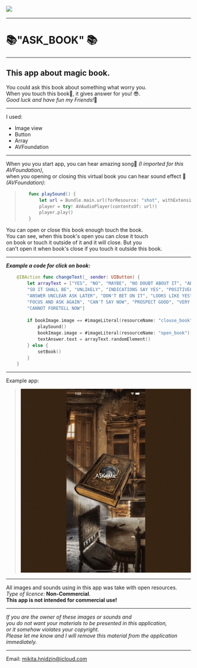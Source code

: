 ![](https://ksdc-spe.ru/wp-content/uploads/2018/10/shelf.png)

***

#  📚"ASK_BOOK" 📚

***
## This app about magic book. 
You could ask this book about something what worry you.   
When you touch this book📕, it gives answer for you! 😎.   
*Good luck and have fun my Friends!*💛
***
I used:
<ul>
<li> Image view</li>
<li> Button </li>
<li> Array </li>
<li> AVFoundation </li>
</ul>

***
When you you start app, you can hear amazing  song🎵 *(I imported for this AVFoundation)*,   
when you opening or closing this virtual book you can hear sound effect 👻 *(AVFoundation)*:  

>````swift
>    func playSound() {
>        let url = Bundle.main.url(forResource: "shot", withExtension: "mp3")
>        player = try! AVAudioPlayer(contentsOf: url!)
>        player.play()
>    }
>````

You can open or close this book enough touch the book.   
You can see, when this book's open you can close it touch   
on book or touch it outside of it and it will close. But you   
can't open it when book's close if you touch it outside this book.

***

___Example a code for click on book:___
````swift
    @IBAction func changeText(_ sender: UIButton) {
        let arrayText = ["YES", "NO", "MAYBE", "NO DOUBT ABOUT IT", "ABSOLUTELY", "THE STARS SAY NO",   
        "SO IT SHALL BE", "UNLIKELY", "INDICATIONS SAY YES", "POSITIVELY", "YOU CAN COUNT ON IT",   
        "ANSWER UNCLEAR ASK LATER", "DON'T BET ON IT", "LOOKS LIKE YES", "CHANCE AREN'T GOOD",   
        "FOCUS AND ASK AGAIN", "CAN'T SAY NOW", "PROSPECT GOOD", "VERY LIKELY", "CONSULT ME LATER",   
        "CANNOT FORETELL NOW"]
        
        if bookImage.image == #imageLiteral(resourceName: "clouse_book") {
            playSound()
            bookImage.image = #imageLiteral(resourceName: "open_book")
            textAnswer.text = arrayText.randomElement()
        } else {
            setBook()
        }
    }
````
***
Example app: 
> <img src="https://github.com/grafon100/ask_book/blob/master/ask_book.gif" width="500" height="500">  
***
All images and sounds using in this app was take with open resources.   
_Type of licence:_ __Non-Commercial__.  
__This app is not intended for commercial use!__  
***
*If you are the owner of these images or sounds and  
you do not want your materials to be presented in this application,  
or it somehow violates your copyright.   
Please let me know and I will remove this material from the application immediately.*  
***
Email: <mikita.hnidzin@icloud.com>




